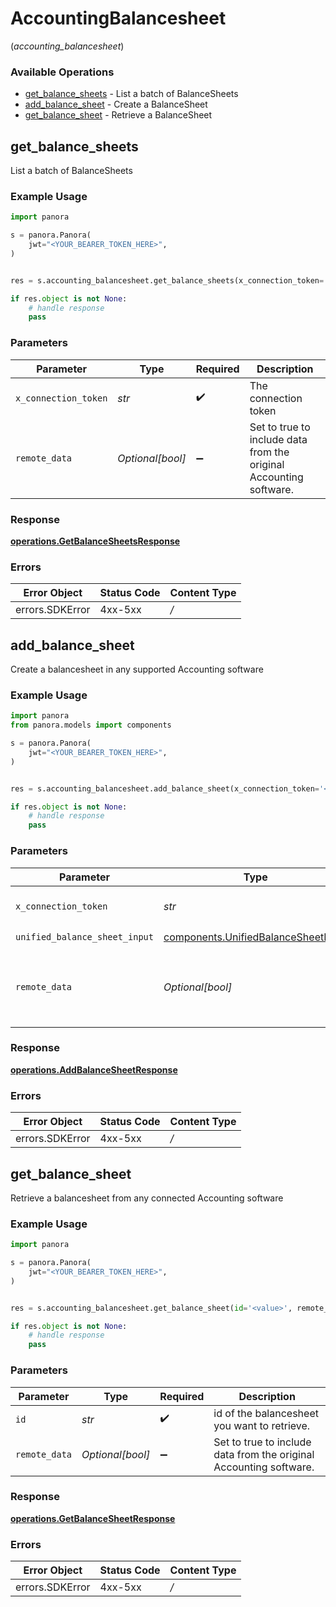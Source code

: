 # AccountingBalancesheet
(*accounting_balancesheet*)

### Available Operations

* [get_balance_sheets](#get_balance_sheets) - List a batch of BalanceSheets
* [add_balance_sheet](#add_balance_sheet) - Create a BalanceSheet
* [get_balance_sheet](#get_balance_sheet) - Retrieve a BalanceSheet

## get_balance_sheets

List a batch of BalanceSheets

### Example Usage

```python
import panora

s = panora.Panora(
    jwt="<YOUR_BEARER_TOKEN_HERE>",
)


res = s.accounting_balancesheet.get_balance_sheets(x_connection_token='<value>', remote_data=False)

if res.object is not None:
    # handle response
    pass

```

### Parameters

| Parameter                                                          | Type                                                               | Required                                                           | Description                                                        |
| ------------------------------------------------------------------ | ------------------------------------------------------------------ | ------------------------------------------------------------------ | ------------------------------------------------------------------ |
| `x_connection_token`                                               | *str*                                                              | :heavy_check_mark:                                                 | The connection token                                               |
| `remote_data`                                                      | *Optional[bool]*                                                   | :heavy_minus_sign:                                                 | Set to true to include data from the original Accounting software. |


### Response

**[operations.GetBalanceSheetsResponse](../../models/operations/getbalancesheetsresponse.md)**
### Errors

| Error Object    | Status Code     | Content Type    |
| --------------- | --------------- | --------------- |
| errors.SDKError | 4xx-5xx         | */*             |

## add_balance_sheet

Create a balancesheet in any supported Accounting software

### Example Usage

```python
import panora
from panora.models import components

s = panora.Panora(
    jwt="<YOUR_BEARER_TOKEN_HERE>",
)


res = s.accounting_balancesheet.add_balance_sheet(x_connection_token='<value>', unified_balance_sheet_input=components.UnifiedBalanceSheetInput(), remote_data=False)

if res.object is not None:
    # handle response
    pass

```

### Parameters

| Parameter                                                                                  | Type                                                                                       | Required                                                                                   | Description                                                                                |
| ------------------------------------------------------------------------------------------ | ------------------------------------------------------------------------------------------ | ------------------------------------------------------------------------------------------ | ------------------------------------------------------------------------------------------ |
| `x_connection_token`                                                                       | *str*                                                                                      | :heavy_check_mark:                                                                         | The connection token                                                                       |
| `unified_balance_sheet_input`                                                              | [components.UnifiedBalanceSheetInput](../../models/components/unifiedbalancesheetinput.md) | :heavy_check_mark:                                                                         | N/A                                                                                        |
| `remote_data`                                                                              | *Optional[bool]*                                                                           | :heavy_minus_sign:                                                                         | Set to true to include data from the original Accounting software.                         |


### Response

**[operations.AddBalanceSheetResponse](../../models/operations/addbalancesheetresponse.md)**
### Errors

| Error Object    | Status Code     | Content Type    |
| --------------- | --------------- | --------------- |
| errors.SDKError | 4xx-5xx         | */*             |

## get_balance_sheet

Retrieve a balancesheet from any connected Accounting software

### Example Usage

```python
import panora

s = panora.Panora(
    jwt="<YOUR_BEARER_TOKEN_HERE>",
)


res = s.accounting_balancesheet.get_balance_sheet(id='<value>', remote_data=False)

if res.object is not None:
    # handle response
    pass

```

### Parameters

| Parameter                                                          | Type                                                               | Required                                                           | Description                                                        |
| ------------------------------------------------------------------ | ------------------------------------------------------------------ | ------------------------------------------------------------------ | ------------------------------------------------------------------ |
| `id`                                                               | *str*                                                              | :heavy_check_mark:                                                 | id of the balancesheet you want to retrieve.                       |
| `remote_data`                                                      | *Optional[bool]*                                                   | :heavy_minus_sign:                                                 | Set to true to include data from the original Accounting software. |


### Response

**[operations.GetBalanceSheetResponse](../../models/operations/getbalancesheetresponse.md)**
### Errors

| Error Object    | Status Code     | Content Type    |
| --------------- | --------------- | --------------- |
| errors.SDKError | 4xx-5xx         | */*             |
